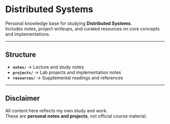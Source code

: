 # Distributed Systems

Personal knowledge base for studying **Distributed Systems**.  
Includes notes, project writeups, and curated resources on core concepts and implementations.  

---

## Structure
- **`notes/`** → Lecture and study notes  
- **`projects/`** → Lab projects and implementation notes  
- **`resources/`** → Supplemental readings and references  

---

## Disclaimer
All content here reflects my own study and work.  
These are **personal notes and projects**, not official course material.
